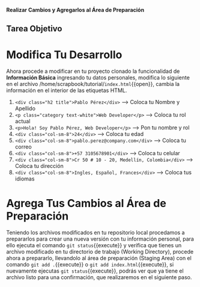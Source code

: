 **Realizar Cambios y Agregarlos al Área de Preparación**

## Tarea Objetivo

# Modifica Tu Desarrollo

Ahora procede a modificar en tu proyecto clonado la funcionalidad de **Información Básica** ingresando tu datos personales, modifica lo siguiente en el archivo /home/scrapbook/tutorial/`index.html`{{open}}, cambia la información en el interior de las etiquetas HTML.

1. `<div class="h2 title">Pablo Pérez</div>` --> Coloca tu Nombre y Apellido
2. `<p class="category text-white">Web Developer</p>` --> Coloca tu rol actual
3. `<p>Hola! Soy Pablo Pérez, Web Developer</p>` --> Pon tu nombre y rol
4. `<div class="col-sm-8">24</div>` --> Coloca tu edad
5. `<div class="col-sm-8">pablo.perez@company.com</div>` --> Coloca tu correo
6. `<div class="col-sm-8">+57 3105678901</div>` --> Coloca tu celular
7. `<div class="col-sm-8">Cr 50 # 10 - 20, Medellín, Colombia</div>` --> Coloca tu dirección
8. `<div class="col-sm-8">Ingles, Español, Frances</div>` --> Coloca tus idiomas

# Agrega Tus Cambios al Área de Preparación

Teniendo los archivos modificados en tu repositorio local procedamos a prepararlos para crear una nueva versión con tu información personal, para ello ejecuta el comando `git status`{{execute}} y verifica que tienes un archivo modificado en tu directorio de trabajo (Working Directory), procede ahora a prepararlo, llevandolo al área de preparación (Staging Area) con el comando `git add .`{{execute}} o `git add index.html`{{execute}}, si nuevamente ejecutas `git status`{{execute}}, podrás ver que ya tiene el archivo listo para una confirmación, que realizaremos en el siguiente paso.
